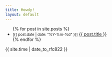 ```yaml
---
title: Howdy!
layout: default
---
```


<ul class="single-before">
{% for post in site.posts %}	
<li><small>[{{ post.date | date: "%Y-%m-%d" }}]</small> <a href="{{ site.baseurl }}{{ post.url }}">{{ post.title }}</a></li>
{% endfor %}
</ul>
{{ site.time | date_to_rfc822 }}
